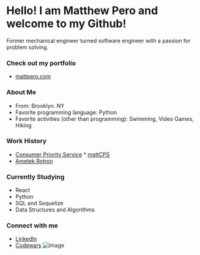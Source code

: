 # Hello! I am Matthew Pero and welcome to my Github!
Former mechanical engineer turned software engineer with a passion for problem solving.

### Check out my portfolio
- [mattpero.com](https://www.mattpero.com/)

### About Me
- From: Brooklyn. NY
- Favorite programming language: Python
- Favorite activities (other than programming): Swimming, Video Games, Hiking

### Work History
- [Consumer Priority Service](https://www.cpscentral.com/) * [mattCPS](https://github.com/mattCPS)
- [Ametek Rotron](https://www.rotron.com/)

### Currently Studying
- React
- Python
- SQL and Sequelize
- Data Structures and Algorithms

### Connect with me
- [LinkedIn](https://www.linkedin.com/in/matthew-pero22/)
- [Codewars](https://www.codewars.com/users/m4ttper0) ![image](https://www.codewars.com/users/m4ttper0/badges/small)
